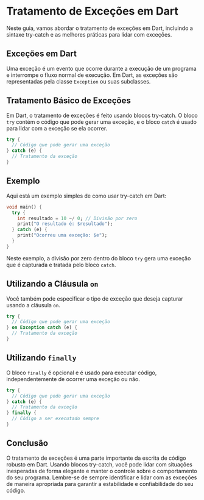 # Tratamento de Exceções em Dart

Neste guia, vamos abordar o tratamento de exceções em Dart, incluindo a sintaxe try-catch e as melhores práticas para lidar com exceções.

## Exceções em Dart

Uma exceção é um evento que ocorre durante a execução de um programa e interrompe o fluxo normal de execução. Em Dart, as exceções são representadas pela classe `Exception` ou suas subclasses.

## Tratamento Básico de Exceções

Em Dart, o tratamento de exceções é feito usando blocos try-catch. O bloco `try` contém o código que pode gerar uma exceção, e o bloco `catch` é usado para lidar com a exceção se ela ocorrer.

```dart
try {
  // Código que pode gerar uma exceção
} catch (e) {
  // Tratamento da exceção
}
```

## Exemplo

Aqui está um exemplo simples de como usar try-catch em Dart:

```dart
void main() {
  try {
    int resultado = 10 ~/ 0; // Divisão por zero
    print("O resultado é: $resultado");
  } catch (e) {
    print("Ocorreu uma exceção: $e");
  }
}
```

Neste exemplo, a divisão por zero dentro do bloco `try` gera uma exceção que é capturada e tratada pelo bloco `catch`.

## Utilizando a Cláusula `on`

Você também pode especificar o tipo de exceção que deseja capturar usando a cláusula `on`.

```dart
try {
  // Código que pode gerar uma exceção
} on Exception catch (e) {
  // Tratamento da exceção
}
```

## Utilizando `finally`

O bloco `finally` é opcional e é usado para executar código, independentemente de ocorrer uma exceção ou não.

```dart
try {
  // Código que pode gerar uma exceção
} catch (e) {
  // Tratamento da exceção
} finally {
  // Código a ser executado sempre
}
```

## Conclusão

O tratamento de exceções é uma parte importante da escrita de código robusto em Dart. Usando blocos try-catch, você pode lidar com situações inesperadas de forma elegante e manter o controle sobre o comportamento do seu programa. Lembre-se de sempre identificar e lidar com as exceções de maneira apropriada para garantir a estabilidade e confiabilidade do seu código.